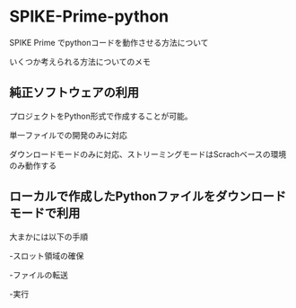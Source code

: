 # SPIKE-Prime-python
SPIKE Prime でpythonコードを動作させる方法について

いくつか考えられる方法についてのメモ
## 純正ソフトウェアの利用
プロジェクトをPython形式で作成することが可能。

単一ファイルでの開発のみに対応

ダウンロードモードのみに対応、ストリーミングモードはScrachベースの環境のみ動作する

## ローカルで作成したPythonファイルをダウンロードモードで利用
大まかには以下の手順

-スロット領域の確保

-ファイルの転送

-実行

